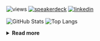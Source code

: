![views](https://komarev.com/ghpvc/?username=chck&color=blueviolet)
[![speakerdeck](https://img.shields.io/badge/Speaker_Deck-chck-8a2be2?style=flat-square&logo=speaker-deck)](https://speakerdeck.com/chck)
[![linkedin](https://img.shields.io/badge/LinkedIn-chck-8a2be2?style=flat-square&logo=linkedin)](https://www.linkedin.com/in/chck/)

<p align="left"> 
  <img alt="GitHub Stats" align="center" height="150" src="https://github-readme-stats-nine-umber-51.vercel.app/api?username=chck&count_private=true&show_icons=true&hide_title=true&theme=buefy" />
  <img alt="Top Langs" align="center" height="150" src="https://github-readme-stats-nine-umber-51.vercel.app/api/top-langs/?username=chck&layout=compact&count_private=true&show_icons=true&hide_title=true&theme=buefy" />
</p>

<details>
  <summary><b>Read more</b></summary>
  <br>

  <!--START_SECTION:waka-->
**🐱 My GitHub Data** 

> 📦 123.3 kB Used in GitHub's Storage 
 > 
> 🏆 0 Contributions in the Year 2025
 > 
> 💼 Opted to Hire
 > 
> 📜 133 Public Repositories 
 > 
> 🔑 24 Private Repositories 
 > 
**I'm a Night 🦉** 

```text
🌞 Morning                1015 commits        ████░░░░░░░░░░░░░░░░░░░░░   14.59 % 
🌆 Daytime                2145 commits        ████████░░░░░░░░░░░░░░░░░   30.83 % 
🌃 Evening                2011 commits        ███████░░░░░░░░░░░░░░░░░░   28.91 % 
🌙 Night                  1786 commits        ██████░░░░░░░░░░░░░░░░░░░   25.67 % 
```
📅 **I'm Most Productive on Thursday** 

```text
Monday                   1347 commits        █████░░░░░░░░░░░░░░░░░░░░   19.36 % 
Tuesday                  1054 commits        ████░░░░░░░░░░░░░░░░░░░░░   15.15 % 
Wednesday                1244 commits        ████░░░░░░░░░░░░░░░░░░░░░   17.88 % 
Thursday                 1576 commits        ██████░░░░░░░░░░░░░░░░░░░   22.65 % 
Friday                   696 commits         ██░░░░░░░░░░░░░░░░░░░░░░░   10.00 % 
Saturday                 437 commits         ██░░░░░░░░░░░░░░░░░░░░░░░   06.28 % 
Sunday                   603 commits         ██░░░░░░░░░░░░░░░░░░░░░░░   08.67 % 
```


📊 **This Week I Spent My Time On** 

```text
💬 Programming Languages: 
Rust                     8 hrs 40 mins       ███████████░░░░░░░░░░░░░░   43.78 % 
Markdown                 1 hr 43 mins        ██░░░░░░░░░░░░░░░░░░░░░░░   08.68 % 
Python                   1 hr 40 mins        ██░░░░░░░░░░░░░░░░░░░░░░░   08.45 % 
TOML                     1 hr 34 mins        ██░░░░░░░░░░░░░░░░░░░░░░░   07.97 % 
Git                      1 hr 4 mins         █░░░░░░░░░░░░░░░░░░░░░░░░   05.40 % 

🔥 Editors: 
RustRover                10 hrs 8 mins       █████████████░░░░░░░░░░░░   51.13 % 
Neovim                   3 hrs 39 mins       █████░░░░░░░░░░░░░░░░░░░░   18.47 % 
Zed                      2 hrs 3 mins        ███░░░░░░░░░░░░░░░░░░░░░░   10.42 % 
PyCharm                  1 hr 36 mins        ██░░░░░░░░░░░░░░░░░░░░░░░   08.08 % 
WebStorm                 1 hr 6 mins         █░░░░░░░░░░░░░░░░░░░░░░░░   05.58 % 
```

**I Mostly Code in Python** 

```text
Python                   45 repos            ████████░░░░░░░░░░░░░░░░░   33.83 % 
Jupyter Notebook         19 repos            ████░░░░░░░░░░░░░░░░░░░░░   14.29 % 
TypeScript               6 repos             █░░░░░░░░░░░░░░░░░░░░░░░░   04.51 % 
Dockerfile               5 repos             █░░░░░░░░░░░░░░░░░░░░░░░░   03.76 % 
Astro                    1 repo              ░░░░░░░░░░░░░░░░░░░░░░░░░   00.75 % 
```



**Timeline**

![Lines of Code chart](https://raw.githubusercontent.com/chck/chck/main/assets/bar_graph.png)


 Last Updated on 2025-01-31 01:52 UTC
<!--END_SECTION:waka-->
</details>

